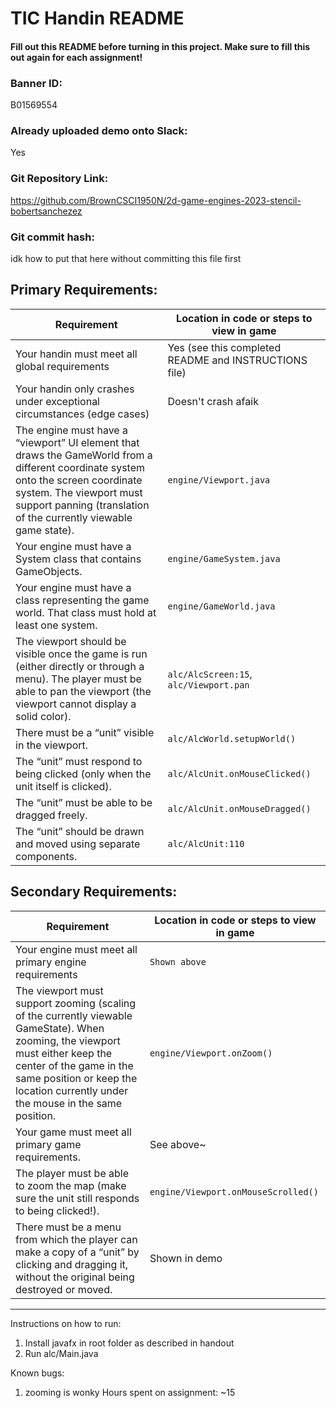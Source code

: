 # TIC Handin README
#### Fill out this README before turning in this project. Make sure to fill this out again for each assignment!

### Banner ID:
B01569554
### Already uploaded demo onto Slack:
Yes
### Git Repository Link:
https://github.com/BrownCSCI1950N/2d-game-engines-2023-stencil-bobertsanchezez
### Git commit hash:
idk how to put that here without committing this file first
## Primary Requirements:
| Requirement                                                                                                                                                                                                                       | Location in code or steps to view in game             |
|-----------------------------------------------------------------------------------------------------------------------------------------------------------------------------------------------------------------------------------|-------------------------------------------------------|
| Your handin must meet all global requirements                                                                                                                                                                                     | Yes (see this completed README and INSTRUCTIONS file) |
| Your handin only crashes under exceptional circumstances (edge cases)                                                                                                                                                             | Doesn't crash afaik                                   |
| The engine must have a “viewport” UI element that draws the GameWorld from a different coordinate system onto the screen coordinate system. The viewport must support panning (translation of the currently viewable game state). | `engine/Viewport.java`                                |
| Your engine must have a System class that contains GameObjects.                                                                                                                                                                   | `engine/GameSystem.java`                              |
| Your engine must have a class representing the game world. That class must hold at least one system.                                                                                                                              | `engine/GameWorld.java`                               |
| The viewport should be visible once the game is run (either directly or through a menu). The player must be able to pan the viewport (the viewport cannot display a solid color).                                                 | `alc/AlcScreen:15`, `alc/Viewport.pan`                |
| There must be a “unit” visible in the viewport.                                                                                                                                                                                   | `alc/AlcWorld.setupWorld()`                           |
| The “unit” must respond to being clicked (only when the unit itself is clicked).                                                                                                                                                  | `alc/AlcUnit.onMouseClicked()`                        |
| The “unit” must be able to be dragged freely.                                                                                                                                                                                     | `alc/AlcUnit.onMouseDragged()`                        |
| The “unit” should be drawn and moved using separate components.                                                                                                                                                                   | `alc/AlcUnit:110`                                     |


## Secondary Requirements:
| Requirement                                                                                                                                                                                                                                   | Location in code or steps to view in game |
|-----------------------------------------------------------------------------------------------------------------------------------------------------------------------------------------------------------------------------------------------|-------------------------------------------|
| Your engine must meet all primary engine requirements                                                                                                                                                                                         | ```Shown above```                         |
| The viewport must support zooming (scaling of the currently viewable GameState). When zooming, the viewport must either keep the center of the game in the same position or keep the location currently under the mouse in the same position. | ```engine/Viewport.onZoom()```            |
| Your game must meet all primary game requirements.                                                                                                                                                                                            | See above~                                |
| The player must be able to zoom the map (make sure the unit still responds to being clicked!).                                                                                                                                                | ```engine/Viewport.onMouseScrolled()```   |
| There must be a menu from which the player can make a copy of a “unit” by clicking and dragging it, without the original being destroyed or moved.                                                                                            | Shown in demo                             |

[//]: # (## Extras:)

[//]: # (| Requirement | Location in code or steps to view in game  |)

[//]: # (|---|---|)

[//]: # (| [Copy and paste from handout] | ```File path, function name, or steps to replicate``` |)

--------------------------------------------------------------

Instructions on how to run:
1. Install javafx in root folder as described in handout
2. Run alc/Main.java

Known bugs:
1. zooming is wonky
Hours spent on assignment: ~15
